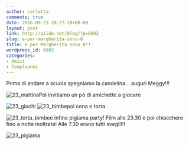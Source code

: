 ```yaml
---
author: carlotta
comments: true
date: 2016-09-23 20:27:10+00:00
layout: post
link: http://pilde.net/blog/?p=6092
slug: e-per-margherita-sono-8
title: e per Margherita sono 8!!
wordpress_id: 6092
categories:
- Amici
- Compleanni
---
```


Prima di andare a scuola spegniamo la candelina....auguri Meggy!!!

![23_mattina](http://pilde.net/blog/wp-content/uploads/2016/10/23_mattina.png)Poi invitiamo un pò di amichette a giocare

![23_giochi](http://pilde.net/blog/wp-content/uploads/2016/10/23_giochi.png) ![23_bimbe](http://pilde.net/blog/wp-content/uploads/2016/10/23_bimbe.png)poi cena e torta

![23_torta_bimbe](http://pilde.net/blog/wp-content/uploads/2016/10/23_torta_bimbe.png)e infine pigiama party! Film alle 23.30 e poi chiacchere fino a notte inoltrata! Alle 7.30 erano tutti svegli!!!

![23_pigiama](http://pilde.net/blog/wp-content/uploads/2016/10/23_pigiama.png)
